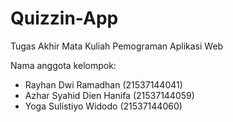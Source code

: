 # Quizzin-App
Tugas Akhir Mata Kuliah Pemograman Aplikasi Web

Nama anggota kelompok:
- Rayhan Dwi Ramadhan (21537144041)
- Azhar Syahid Dien Hanifa (21537144059)
- Yoga Sulistiyo Widodo (21537144060)
